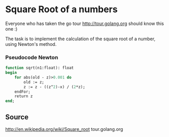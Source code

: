 # Square Root of a numbers

Everyone who has taken the go tour http://tour.golang.org should know this one :)

The task is to implement the calculation of the square root of a number, using Newton's method.

### Pseudocode Newton
```pascal
function sqrt(n1:float): float
begin
	for abs(old - z)>0.001 do
		old := z;
		z := z - ((z^2)-x) / (2*z);
	endFor;
	return z
end;	
```

## Source
http://en.wikipedia.org/wiki/Square_root
tour.golang.org